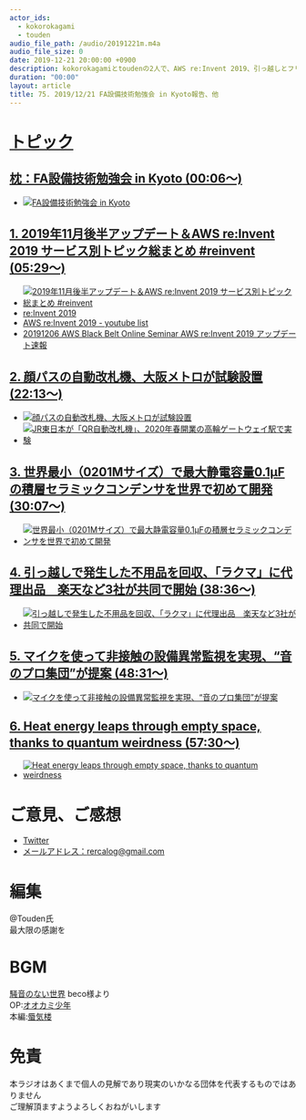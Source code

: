 ```yaml
---
actor_ids:
  - kokorokagami
  - touden
audio_file_path: /audio/20191221m.m4a
audio_file_size: 0
date: 2019-12-21 20:00:00 +0900
description: kokorokagamiとtoudenの2人で、AWS re:Invent 2019、引っ越しとフリマのセットサービス などについて話しました。
duration: "00:00"
layout: article
title: 75. 2019/12/21 FA設備技術勉強会 in Kyoto報告、他
---
```

# <u>トピック</u>

## <u>[枕：FA設備技術勉強会 in Kyoto](https://fa-study.connpass.com/event/155501/) (00:06～)</u>

- [![FA設備技術勉強会 in Kyoto](https://connpass-tokyo.s3.amazonaws.com/thumbs/fa/a0/faa0fa925fb74dfb26c5402299e68611.png)](https://fa-study.connpass.com/event/155501/)

## <u>[1. 2019年11月後半アップデート＆AWS re:Invent 2019 サービス別トピック総まとめ #reinvent](https://dev.classmethod.jp/cloud/aws/november-2019-updates-and-reinvent-2019-topic-matome-by-each-services/) (05:29～)</u>

- [![2019年11月後半アップデート＆AWS re:Invent 2019 サービス別トピック総まとめ #reinvent](https://reinvent.awsevents.com/_media/images/base/reInvent19_1203_venetian_AndyJassyKeynote_22.jpg)](https://dev.classmethod.jp/cloud/aws/november-2019-updates-and-reinvent-2019-topic-matome-by-each-services/)
- [re:Invent 2019](https://reinvent.awsevents.com/)
- [AWS re:Invent 2019 - youtube list](https://www.youtube.com/watch?v=7-31KgImGgU&list=PLhr1KZpdzukcAXSVwQ3L9cWD4QgKPCQ5S)
- [20191206 AWS Black Belt Online Seminar AWS re:Invent 2019 アップデート速報](https://www.slideshare.net/AmazonWebServicesJapan/20191206-aws-black-belt-online-seminar-aws-reinvent-202177403)

## <u>[2. 顔パスの自動改札機、大阪メトロが試験設置](https://japanese.engadget.com/2019/11/26/osakametro/) (22:13～)</u>

- [![顔パスの自動改札機、大阪メトロが試験設置](https://o.aolcdn.com/images/dims?crop=958%2C744%2C0%2C0&quality=85&format=jpg&resize=1031%2C800&image_uri=https%3A%2F%2Fs.yimg.com%2Fos%2Fcreatr-uploaded-images%2F2019-11%2F4b230660-100c-11ea-a397-a60a9b1def03&client=a1acac3e1b3290917d92&signature=ea1e863c0d3567a2bce8b198772c5a24f23fbf75)](https://japanese.engadget.com/2019/11/26/osakametro/)
- [![JR東日本が「QR自動改札機」、2020年春開業の高輪ゲートウェイ駅で実験](https://media-mbst-pub-ue1.s3.amazonaws.com/creatr-uploaded-images/2019-12/459aa870-1597-11ea-ba9e-8e92ce2a8658)](https://japanese.engadget.com/2019/12/03/jr-qr-2020/?guccounter=1&guce_referrer=aHR0cHM6Ly93d3cuZ29vZ2xlLmNvbS8&guce_referrer_sig=AQAAAER4HcgPDV1Xuk8mliz-LzW-QuS1GF9TzXanx-Inzq4fR-9q9z1NaV618q3j5xRFZ8Xbv3yUTDMH6wXQwPllccwOybLdt433aL5jrPtVcLit5GXc4WXSMHb0BfjGaYT6Z3Q7cEC9O_l7AovHOa_ArijM1W2b92zltg9FBJ2giiue)

## <u>[3. 世界最小（0201Mサイズ）で最大静電容量0.1μFの積層セラミックコンデンサを世界で初めて開発](https://www.murata.com/ja-jp/products/info/capacitor/mlcc/2019/1205) (30:07～)</u>

- [![世界最小（0201Mサイズ）で最大静電容量0.1μFの積層セラミックコンデンサを世界で初めて開発](https://www.murata.com/-/media/webrenewal/products/info/capacitor/mlcc/2019/1205/1205_img001.ashx?h=202&la=ja-JP&mw=320&w=320)](https://www.murata.com/ja-jp/products/info/capacitor/mlcc/2019/1205)

## <u>[4. 引っ越しで発生した不用品を回収、「ラクマ」に代理出品　楽天など3社が共同で開始](https://www.itmedia.co.jp/news/articles/1911/25/news150.html) (38:36～)</u>

- [![引っ越しで発生した不用品を回収、「ラクマ」に代理出品　楽天など3社が共同で開始](https://image.itmedia.co.jp/news/articles/1911/25/sh_rakuma_01.jpg)](https://www.itmedia.co.jp/news/articles/1911/25/news150.html)

## <u>[5. マイクを使って非接触の設備異常監視を実現、“音のプロ集団”が提案](https://monoist.atmarkit.co.jp/mn/articles/1911/27/news055.html) (48:31～)</u>

- [![マイクを使って非接触の設備異常監視を実現、“音のプロ集団”が提案](https://image.itmedia.co.jp/mn/articles/1911/27/sp_191127hitachi_ps_01.jpg)](https://monoist.atmarkit.co.jp/mn/articles/1911/27/news055.html)

## <u>[6. Heat energy leaps through empty space, thanks to quantum weirdness](https://news.berkeley.edu/2019/12/11/heat-energy-leaps-through-empty-space-thanks-to-quantum-weirdness/) (57:30～)</u>

- [![Heat energy leaps through empty space, thanks to quantum weirdness](https://news.berkeley.edu/wp-content/uploads/2019/12/vc-Quantum-Heat-Jump-0517_BN.jpg)](https://news.berkeley.edu/2019/12/11/heat-energy-leaps-through-empty-space-thanks-to-quantum-weirdness/)


# ご意見、ご感想
- [Twitter](https://twitter.com/recalog1)
- [メールアドレス：rercalog@gmail.com](rercalog@gmail.com)

# 編集

@Touden氏  
最大限の感謝を  

# BGM

[騒音のない世界](http://noiselessworld.net/) beco様より  
OP:[オオカミ少年](https://soundcloud.com/baron1_3/wolfboy)  
本編:[蜃気楼](https://soundcloud.com/baron1_3/shinkirou)  

# 免責

本ラジオはあくまで個人の見解であり現実のいかなる団体を代表するものではありません  
ご理解頂ますようよろしくおねがいします  